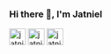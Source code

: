 ### Hi there 👋, I'm Jatniel


<a href="https://twitter.com/jatniel" target="blank"><img align="center" src="https://cdn.jsdelivr.net/npm/simple-icons@3.0.1/icons/twitter.svg" alt="jatniel" height="30" width="30" /></a>
<a href="https://fr.linkedin.com/in/jatniel" target="blank"><img align="center" src="https://cdn.jsdelivr.net/npm/simple-icons@3.0.1/icons/linkedin.svg" alt="jatniel" height="30" width="30" /></a>
<a href="https://stackoverflow.com/users/9446515/jatniel" target="blank"><img align="center" src="https://cdn.jsdelivr.net/npm/simple-icons@3.0.1/icons/stackoverflow.svg" alt="jatniel" height="30" width="30" /></a>
<!--
**jatniel/jatniel** is a ✨ _special_ ✨ repository because its `README.md` (this file) appears on your GitHub profile.

Here are some ideas to get you started:

- 🔭 I’m currently working on ...
- 🌱 I’m currently learning ...
- 👯 I’m looking to collaborate on ...
- 🤔 I’m looking for help with ...
- 💬 Ask me about ...
- 📫 How to reach me: ...
- 😄 Pronouns: ...
- ⚡ Fun fact: ...
-->
